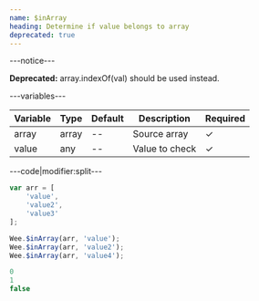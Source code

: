 ```yaml
---
name: $inArray
heading: Determine if value belongs to array
deprecated: true
---
```


---notice---

<b>Deprecated:</b> array.indexOf(val) should be used instead.

---variables---

| Variable | Type | Default | Description | Required |
| -- | -- | -- | -- | -- |
| array | array | -- | Source array | ✓ |
| value | any | -- | Value to check | ✓ |

---code|modifier:split---

```javascript
var arr = [
	'value',
	'value2',
	'value3'
];

Wee.$inArray(arr, 'value');
Wee.$inArray(arr, 'value2');
Wee.$inArray(arr, 'value4');
```

```javascript
0
1
false
```
